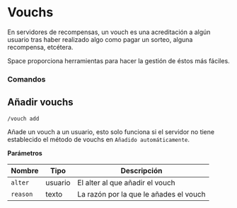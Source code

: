 # Vouchs

En servidores de recompensas, un vouch es una acreditación a algún usuario tras haber realizado algo como pagar un sorteo, alguna recompensa, etcétera.

Space proporciona herramientas para hacer la gestión de éstos más fáciles.

### Comandos

## Añadir vouchs

`/vouch add`

Añade un vouch a un usuario, esto solo funciona si el servidor no tiene establecido el método de vouchs en `Añadido automáticamente`.

**Parámetros**

| Nombre   | Tipo    | Descripción                            |
| -------- | ------- | -------------------------------------- |
| `alter`  | usuario | El alter al que añadir el vouch        |
| `reason` | texto   | La razón por la que le añades el vouch |
